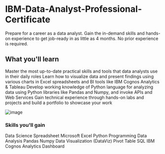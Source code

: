 # IBM-Data-Analyst-Professional-Certificate
Prepare for a career as a data analyst. Gain the in-demand skills and hands-on experience to get job-ready in as little as 4 months. No prior experience is required.

## What you'll learn
Master the most up-to-date practical skills and tools that data analysts use in their daily roles
Learn how to visualize data and present findings using various charts in Excel spreadsheets and BI tools like IBM Cognos Analytics & Tableau
Develop working knowledge of Python language for analyzing data using Python libraries like Pandas and Numpy, and invoke APIs and Web Services 
Gain technical experience through hands-on labs and projects and build a portfolio to showcase your work

![image](https://github.com/garynth41/IBM-Data-Analyst-Professional-Certificate/assets/45762811/5eac109a-482f-49b7-a3af-49aa696e729d)

### Skills you'll gain
Data Science
Spreadsheet
Microsoft Excel
Python Programming
Data Analysis
Pandas
Numpy
Data Visualization (DataViz)
Pivot Table
SQL
IBM Cognos Analytics
Dashboard

